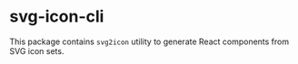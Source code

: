 # svg-icon-cli

This package contains `svg2icon` utility to generate React components from SVG icon sets.
